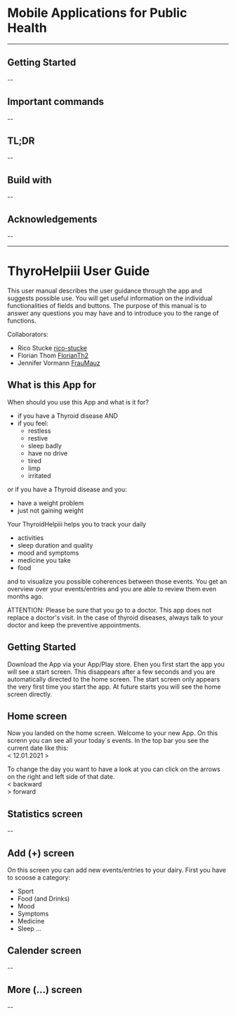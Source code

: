 # Mobile Applications for Public Health
-------

## Getting Started
--

## Important commands
--

## TL;DR
--

## Build with
--

## Acknowledgements
--

----------------------------------------------

# ThyroHelpiii User Guide
This user manual describes the user guidance through the app and suggests possible use. 
You will get useful information on the individual functionalities of fields and buttons. 
The purpose of this manual is to answer any questions you may have and to introduce you to the range of functions.


Collaborators:
 - Rico Stucke [rico-stucke](https://github.com/rico-stucke)
 - Florian Thom [FlorianTh2](https://github.com/FlorianTh2)
 - Jennifer Vormann [FrauMauz](https://github.com/fraumauz)


## What is this App for
When should you use this App and what is it for?
- if you have a Thyroid disease AND
- if you feel:
   - restless
   - restive
   - sleep badly
   - have no drive
   - tired
   - limp
   - irritated
   
or if you have a Thyroid disease and you:
   - have a weight problem
   - just not gaining weight
   
Your ThyroidHelpiii helps you to track your daily 
   - activities
   - sleep duration and quality
   - mood and symptoms
   - medicine you take
   - food 
 
and to visualize you possible coherences between those events. 
You get an overview over your events/entries and you are able to review them even months ago.

ATTENTION: Please be sure that you go to a doctor. This app does not replace a doctor's visit. 
In the case of thyroid diseases, always talk to your doctor and keep the preventive appointments.

## Getting Started
Download the App via your App/Play store. Ehen you first start the app you will see a start screen. This disappears after a few seconds and you are automatically directed to the home screen. The start screen only appears the very first time you start the app. At future starts you will see the home screen directly.

## Home screen
Now you landed on the home screen. Welcome to your new App.
On this screnn you can see all your today´s events. In the top bar you see the current date like this:<br>
    < 12.01.2021 >

To change the day you want to have a look at you can click on the arrows on the right and left side of that date.<br>
    < backward<br>
    > forward<br>


## Statistics screen
--

## Add (+) screen
On this screen you can add new events/entries to your dairy.
First you have to scoose a category:
   - Sport
   - Food (and Drinks)
   - Mood
   - Symptoms
   - Medicine
   - Sleep
...

## Calender screen
--

## More (...) screen
--










